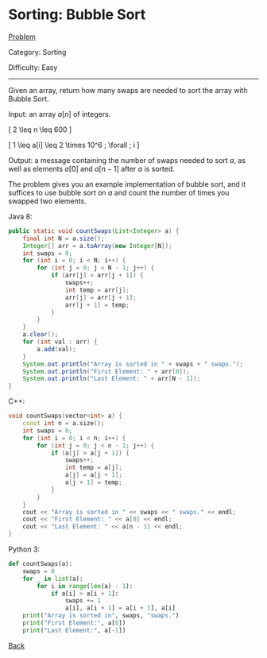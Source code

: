 # Sorting: Bubble Sort

[Problem](https://www.hackerrank.com/challenges/ctci-bubble-sort/problem)

Category: Sorting

Difficulty: Easy

---

Given an array, return how many swaps are needed to sort the array with Bubble
Sort.

Input: an array $a[n]$ of integers.

\[ 2 \leq n \leq 600 \]

\[ 1 \leq a[i] \leq 2 \times 10^6 \; \forall \; i \]

Output: a message containing the number of swaps needed to sort $a$, as well as
elements $a[0]$ and $a[n - 1]$ after $a$ is sorted.

The problem gives you an example implementation of bubble sort, and it suffices
to use bubble sort on $a$ and count the number of times you swapped two
elements. 

Java 8:
```java
public static void countSwaps(List<Integer> a) {
    final int N = a.size();
    Integer[] arr = a.toArray(new Integer[N]);
    int swaps = 0;
    for (int i = 0; i < N; i++) {
        for (int j = 0; j < N - 1; j++) {
            if (arr[j] > arr[j + 1]) {
                swaps++;
                int temp = arr[j];
                arr[j] = arr[j + 1];
                arr[j + 1] = temp;
            }
        }
    }
    a.clear();
    for (int val : arr) {
        a.add(val);
    }
    System.out.println("Array is sorted in " + swaps + " swaps.");
    System.out.println("First Element: " + arr[0]);
    System.out.println("Last Element: " + arr[N - 1]);
}
```

C++:
```cpp
void countSwaps(vector<int> a) {
    const int n = a.size();
    int swaps = 0;
    for (int i = 0; i < n; i++) {
        for (int j = 0; j < n - 1; j++) {
            if (a[j] > a[j + 1]) {
                swaps++;
                int temp = a[j];
                a[j] = a[j + 1];
                a[j + 1] = temp;
            }
        }
    }
    cout << "Array is sorted in " << swaps << " swaps." << endl;
    cout << "First Element: " << a[0] << endl;
    cout << "Last Element: " << a[n - 1] << endl;
}
```

Python 3:
```python
def countSwaps(a):
    swaps = 0
    for _ in list(a):
        for i in range(len(a) - 1):
            if a[i] > a[i + 1]:
                swaps += 1
                a[i], a[i + 1] = a[i + 1], a[i]
    print("Array is sorted in", swaps, "swaps.")
    print("First Element:", a[0])
    print("Last Element:", a[-1])
```

[Back](../../hackerrank.md)
